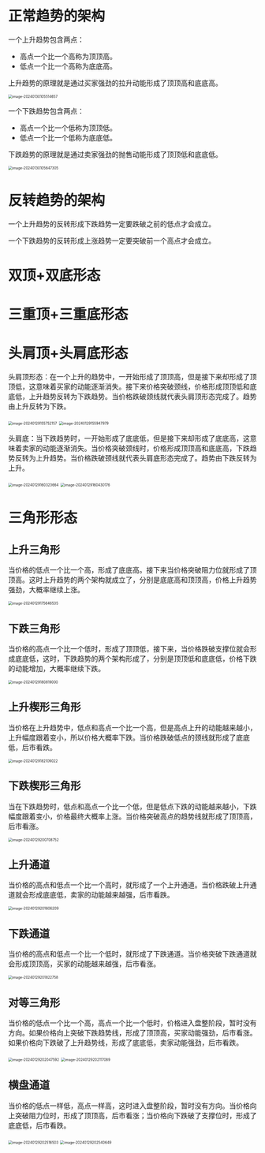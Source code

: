 # 正常趋势的架构

一个上升趋势包含两点：

+ 高点一个比一个高称为顶顶高。
+ 低点一个比一个高称为底底高。

上升趋势的原理就是通过买家强劲的拉升动能形成了顶顶高和底底高。

<img src="/Users/zhangxuan/Library/Application Support/typora-user-images/image-20240130105514657.png" alt="image-20240130105514657" style="zoom:50%;" />

一个下跌趋势包含两点：

+ 高点一个比一个低称为顶顶低。
+ 低点一个比一个低称为底底低。

下跌趋势的原理就是通过卖家强劲的抛售动能形成了顶顶低和底底低。

<img src="/Users/zhangxuan/Library/Application Support/typora-user-images/image-20240130105647305.png" alt="image-20240130105647305" style="zoom:50%;" />

# 反转趋势的架构

一个上升趋势的反转形成下跌趋势一定要跌破之前的低点才会成立。

一个下跌趋势的反转形成上涨趋势一定要突破前一个高点才会成立。

# 双顶+双底形态

# 三重顶+三重底形态

# 头肩顶+头肩底形态

头肩顶形态：在一个上升的趋势中，一开始形成了顶顶高，但是接下来却形成了顶顶低，这意味着买家的动能逐渐消失。接下来价格突破颈线，价格形成顶顶低和底底低，上升趋势反转为下跌趋势。当价格跌破颈线就代表头肩顶形态完成了。趋势由上升反转为下跌。

<img src="/Users/zhangxuan/Library/Application Support/typora-user-images/image-20240129155752157.png" alt="image-20240129155752157" style="zoom:50%;" />

<img src="/Users/zhangxuan/Library/Application Support/typora-user-images/image-20240129155947979.png" alt="image-20240129155947979" style="zoom:50%;" />

头肩底：当下跌趋势时，一开始形成了底底低，但是接下来却形成了底底高，这意味着卖家的动能逐渐消失。当价格突破颈线时，价格形成顶顶高和底底高，下跌趋势反转为上升趋势。当价格跌破颈线就代表头肩底形态完成了。趋势由下跌反转为上升。

<img src="/Users/zhangxuan/Library/Application Support/typora-user-images/image-20240129160323664.png" alt="image-20240129160323664" style="zoom:50%;" />

<img src="/Users/zhangxuan/Library/Application Support/typora-user-images/image-20240129160430176.png" alt="image-20240129160430176" style="zoom:50%;" />



# 三角形形态

## 上升三角形

当价格的低点一个比一个高，形成了底底高。接下来当价格突破阻力位就形成了顶顶高。这时上升趋势的两个架构就成立了，分别是底底高和顶顶高，价格上升趋势强劲，大概率继续上涨。

<img src="/Users/zhangxuan/Library/Application Support/typora-user-images/image-20240129175646535.png" alt="image-20240129175646535" style="zoom:50%;" />

## 下跌三角形

当价格的高点一个比一个低时，形成了顶顶低，接下来，当价格跌破支撑位就会形成底底低，这时，下跌趋势的两个架构形成了，分别是顶顶低和底底低，价格下跌的动能增加，大概率继续下跌。

<img src="/Users/zhangxuan/Library/Application Support/typora-user-images/image-20240129180819000.png" alt="image-20240129180819000" style="zoom:50%;" />

## 上升楔形三角形

当价格在上升趋势中，低点和高点一个比一个高，但是高点上升的动能越来越小，上升幅度跟着变小，所以价格大概率下跌。当价格跌破低点的颈线就形成了底底低，后市看跌。

<img src="/Users/zhangxuan/Library/Application Support/typora-user-images/image-20240129182109022.png" alt="image-20240129182109022" style="zoom:50%;" />

## 下跌楔形三角形

当在下跌趋势时，低点和高点一个比一个低，但是低点下跌的动能越来越小，下跌幅度跟着变小，价格最终大概率上涨。当价格突破高点的趋势线就形成了顶顶高，后市看涨。

<img src="/Users/zhangxuan/Library/Application Support/typora-user-images/image-20240129200708752.png" alt="image-20240129200708752" style="zoom:50%;" />

## 上升通道

当价格的高点和低点一个比一个高时，就形成了一个上升通道。当价格跌破上升通道就会形成底底低，卖家的动能越来越强，后市看跌。

<img src="/Users/zhangxuan/Library/Application Support/typora-user-images/image-20240129201606209.png" alt="image-20240129201606209" style="zoom:50%;" />

## 下跌通道

当价格的高点和低点一个比一个低时，就形成了下跌通道。当价格突破下跌通道就会形成顶顶高，买家的动能越来越强，后市看涨。

<img src="/Users/zhangxuan/Library/Application Support/typora-user-images/image-20240129201822758.png" alt="image-20240129201822758" style="zoom:50%;" />

## 对等三角形

当价格的低点一个比一个高，高点一个比一个低时，价格进入盘整阶段，暂时没有方向。如果价格向上突破下跌趋势线，形成了顶顶高，买家动能强劲，后市看涨。如果价格向下跌破了上升趋势线，形成了底底低，卖家动能强劲，后市看跌。

<img src="/Users/zhangxuan/Library/Application Support/typora-user-images/image-20240129202047592.png" alt="image-20240129202047592" style="zoom:50%;" />

<img src="/Users/zhangxuan/Library/Application Support/typora-user-images/image-20240129202117089.png" alt="image-20240129202117089" style="zoom:50%;" />

## 横盘通道

当价格的低点一样低，高点一样高，这时进入盘整阶段，暂时没有方向。当价格向上突破阻力位时，形成了顶顶高，后市看涨；当价格向下跌破了支撑位时，形成了底底低，后市看跌。

<img src="/Users/zhangxuan/Library/Application Support/typora-user-images/image-20240129202516503.png" alt="image-20240129202516503" style="zoom:50%;" />

<img src="/Users/zhangxuan/Library/Application Support/typora-user-images/image-20240129202540649.png" alt="image-20240129202540649" style="zoom:50%;" />
